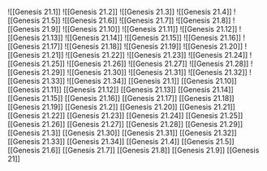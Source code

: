 ![[Genesis 21.1]]
![[Genesis 21.2]]
![[Genesis 21.3]]
![[Genesis 21.4]]
![[Genesis 21.5]]
![[Genesis 21.6]]
![[Genesis 21.7]]
![[Genesis 21.8]]
![[Genesis 21.9]]
![[Genesis 21.10]]
![[Genesis 21.11]]
![[Genesis 21.12]]
![[Genesis 21.13]]
![[Genesis 21.14]]
![[Genesis 21.15]]
![[Genesis 21.16]]
![[Genesis 21.17]]
![[Genesis 21.18]]
![[Genesis 21.19]]
![[Genesis 21.20]]
![[Genesis 21.21]]
![[Genesis 21.22]]
![[Genesis 21.23]]
![[Genesis 21.24]]
![[Genesis 21.25]]
![[Genesis 21.26]]
![[Genesis 21.27]]
![[Genesis 21.28]]
![[Genesis 21.29]]
![[Genesis 21.30]]
![[Genesis 21.31]]
![[Genesis 21.32]]
![[Genesis 21.33]]
![[Genesis 21.34]]
[[Genesis 21.1]]
[[Genesis 21.10]]
[[Genesis 21.11]]
[[Genesis 21.12]]
[[Genesis 21.13]]
[[Genesis 21.14]]
[[Genesis 21.15]]
[[Genesis 21.16]]
[[Genesis 21.17]]
[[Genesis 21.18]]
[[Genesis 21.19]]
[[Genesis 21.2]]
[[Genesis 21.20]]
[[Genesis 21.21]]
[[Genesis 21.22]]
[[Genesis 21.23]]
[[Genesis 21.24]]
[[Genesis 21.25]]
[[Genesis 21.26]]
[[Genesis 21.27]]
[[Genesis 21.28]]
[[Genesis 21.29]]
[[Genesis 21.3]]
[[Genesis 21.30]]
[[Genesis 21.31]]
[[Genesis 21.32]]
[[Genesis 21.33]]
[[Genesis 21.34]]
[[Genesis 21.4]]
[[Genesis 21.5]]
[[Genesis 21.6]]
[[Genesis 21.7]]
[[Genesis 21.8]]
[[Genesis 21.9]]
[[Genesis 21]]
